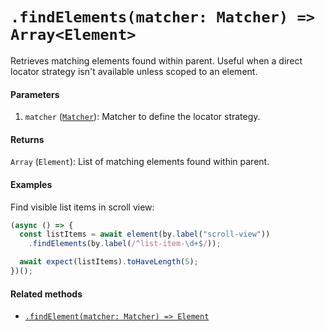 # `.findElements(matcher: Matcher) => Array<Element>`

Retrieves matching elements found within parent. Useful when a direct locator strategy isn't available unless scoped to an element.

#### Parameters

1. `matcher` ([`Matcher`](./matchers.md)): Matcher to define the locator strategy.

#### Returns

`Array` (`Element`): List of matching elements found within parent.

#### Examples

Find visible list items in scroll view:

```javascript
(async () => {
  const listItems = await element(by.label("scroll-view"))
    .findElements(by.label(/^list-item-\d+$/));

  await expect(listItems).toHaveLength(5);
})();
```

#### Related methods

- [`.findElement(matcher: Matcher) => Element`](./findElement.md)
